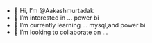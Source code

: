 - 👋 Hi, I’m @Aakashmurtadak
- 👀 I’m interested in ... power bi 
- 🌱 I’m currently learning ... mysql,and power bi
- 💞️ I’m looking to collaborate on ...

<!---
Aakashmurtadak/Aakashmurtadak is a ✨ special ✨ repository because its `README.md` (this file) appears on your GitHub profile.
You can click the Preview link to take a look at your changes.
--->
